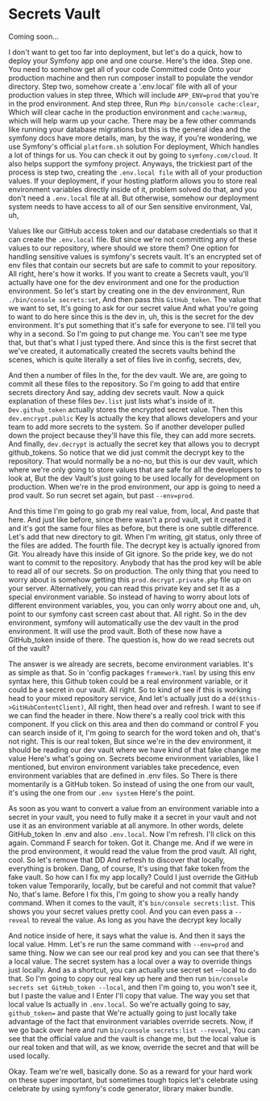 # Secrets Vault

Coming soon...

I don't want to get too far into deployment, but let's do a quick, how to deploy your
Symfony app one and one course. Here's the idea. Step one. You need to somehow get
all of your code Committed code Onto your production machine and then run composer
install to populate the vendor directory. Step two, somehow create a '.env.local'
file with all of your production values in step three, Which will include
`APP_ENV=prod` that you're in the prod environment. And step three, Run `Php
bin/console cache:clear`, Which will clear cache in the production environment and
`cache:warmup`, which will help warm up your cache. There may be a few other commands
like running your database migrations but this is the general idea and the symfony
docs have more details, man, by the way, if you're wondering, we use Symfony's
official `platform.sh` solution For deployment, Which handles a lot of things for us.
You can check it out by going to `symfony.com/cloud`. It also helps support the
symfony project. Anyways, the trickiest part of the process is step two, creating the
`.env.local file` with all of your production values. If your deployment, if your
hosting platform allows you to store real environment variables directly inside of
it, problem solved do that, and you don't need a `.env.local` file at all. But
otherwise, somehow our deployment system needs to have access to all of our Sen
sensitive environment, Val, uh,

Values like our GitHub access token and our database credentials so that it can
create the `.env.local` file. But since we're not committing any of these values to
our repository, where should we store them? One option for handling sensitive values
is symfony's secrets vault. It's an encrypted set of env files that contain our
secrets but are safe to commit to your repository. All right, here's how it works. If
you want to create a Secrets vault, you'll actually have one for the dev environment
and one for the production environment. So let's start by creating one in the dev
environment, Run `./bin/console secrets:set`, And then pass this `GitHub_token`. The
value that we want to set, It's going to ask for our secret value And what you're
going to want to do here since this is the dev in, uh, this is the secret for the dev
environment. It's put something that it's safe for everyone to see. I'll tell you why
in a second. So I'm going to put change me. You can't see me type that, but that's
what I just typed there. And since this is the first secret that we've created, it
automatically created the secrets vaults behind the scenes, which is quite literally
a set of files live in config, secrets, dev,

And then a number of files In the, for the dev vault. We are, are going to commit all
these files to the repository. So I'm going to add that entire secrets directory And
say, adding dev secrets vault. Now a quick explanation of these files `Dev.list` just
lists what's inside of it. `Dev.github_token` actually stores the encrypted secret
value. Then this `dev.encrypt.public` Key Is actually the key that allows developers
and your team to add more secrets to the system. So if another developer pulled down
the project because they'll have this file, they can add more secrets. And finally,
`dev.decrypt` is actually the secret key that allows you to decrypt github_tokens. So
notice that we did just commit the decrypt key to the repository. That would normally
be a no-no, but this is our dev vault, which where we're only going to store values
that are safe for all the developers to look at, But the dev Vault's just going to be
used locally for development on production. When we're in the prod environment, our
app is going to need a prod vault. So run secret set again, but past `--env=prod`.

And this time I'm going to go grab my real value, from, local, And paste that here.
And just like before, since there wasn't a prod vault, yet it created it and it's got
the same four files as before, but there is one subtle difference. Let's add that new
directory to git. When I'm writing, git status, only three of the files are added.
The fourth file. The decrypt key is actually ignored from Git. You already have this
inside of Git ignore. So the pride key, we do not want to commit to the repository.
Anybody that has the prod key will be able to read all of our secrets. So on
production. The only thing that you need to worry about is somehow getting this
`prod.decrypt.private.php` file up on your server. Alternatively, you can read this
private key and set it as a special environment variable. So instead of having to
worry about lots of different environment variables, you, you can only worry about
one and, uh, point to our symfony cast screen cast about that. All right. So in the
dev environment, symfony will automatically use the dev vault in the prod
environment. It will use the prod vault. Both of these now have a GitHub_token inside
of there. The question is, how do we read secrets out of the vault?

The answer is we already are secrets, become environment variables. It's as simple as
that. So in 'config packages `framework.Yaml` by using this env syntax here, this
Github token could be a real environment variable, or it could be a secret in our
vault. All right. So to kind of see if this is working head to your mixed repository
service, And let's actually just do a `dd($this->GitHubContentClient)`, All right,
then head over and refresh. I want to see if we can find the header in there. Now
there's a really cool trick with this component. If you click on this area and then
do command or control F you can search inside of it, I'm going to search for the word
token and oh, that's not right. This is our real token, But since we're in the dev
environment, it should be reading our dev vault where we have kind of that fake
change me value Here's what's going on. Secrets become environment variables, like I
mentioned, but environ environment variables take precedence, even environment
variables that are defined in .env files. So There is there momentarily is a GitHub
token. So instead of using the one from our vault, it's using the one from our `.env
system` Here's the point.

As soon as you want to convert a value from an environment variable into a secret in
your vault, you need to fully make it a secret in your vault and not use it as an
environment variable at all anymore. In other words, delete GitHub_token In .env and
also `.env.local`. Now I'm refresh. I'll click on this again. Command F search for
token. Got it. Change me. And if we were in the prod environment, it would read the
value from the prod vault. All right, cool. So let's remove that DD And refresh to
discover that locally, everything is broken. Dang, of course, It's using that fake
token from the fake vault. So how can I fix my app locally? Could I just override the
GitHub token value Temporarily, locally, but be careful and not commit that value?
No, that's lame. Before I fix this, I'm going to show you a really handy command.
When it comes to the vault, it's `bin/console secrets:list`. This shows you your
secret values pretty cool. And you can even pass a `--reveal` to reveal the value. As
long as you have the decrypt key locally

And notice inside of here, it says what the value is. And then it says the local
value. Hmm. Let's re run the same command with `--env=prod` and same thing. Now we
can see our real prod key and you can see that there's a local value. The secret
system has a local over a way to override things just locally. And as a shortcut, you
can actually use secret set --local to do that. So I'm going to copy our real key up
here and then run `bin/console secrets set GitHub_token --local`, and then I'm going
to, you won't see it, but I paste the value and I Enter I'll copy that value. The way
you set that local value Is actually in `.env.local`. So we're actually going to say,
`github_token=` and paste that We're actually going to just locally take advantage of
the fact that environment variables override secrets. Now, if we go back over here
and run `bin/console secrets:list --reveal`, You can see that the official value and
the vault is change me, but the local value is our real token and that will, as we
know, override the secret and that will be used locally.

Okay. Team we're well, basically done. So as a reward for your hard work on these
super important, but sometimes tough topics let's celebrate using celebrate by using
symfony's code generator, library maker bundle.

